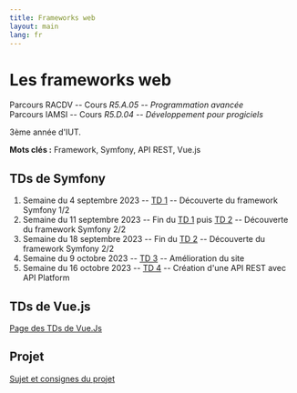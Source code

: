 ```yaml
---
title: Frameworks web
layout: main
lang: fr
---
```


# Les frameworks web

Parcours RACDV -- Cours *R5.A.05 -- Programmation avancée*  
Parcours IAMSI -- Cours *R5.D.04 -- Développement pour progiciels*

3ème année d'IUT.

**Mots clés :** Framework, Symfony, API REST, Vue.js

## TDs de Symfony

1. Semaine du 4 septembre 2023 -- [TD 1](tutorials/tutorial1) -- Découverte du framework Symfony 1/2
2. Semaine du 11 septembre 2023 -- Fin du [TD 1](tutorials/tutorial1) puis [TD 2](tutorials/tutorial2) -- Découverte du framework Symfony 2/2
3. Semaine du 18 septembre 2023 -- Fin du [TD 2](tutorials/tutorial2) -- Découverte du framework Symfony 2/2
4. Semaine du 9 octobre 2023 -- [TD 3](tutorials/tutorial3) -- Amélioration du site
5. Semaine du 16 octobre 2023 -- [TD 4](tutorials/tutorial4) -- Création d'une API REST avec API Platform

## TDs de Vue.js

[Page des TDs de Vue.Js](https://matthieu-rosenfeld.github.io/)

## Projet

[Sujet et consignes du projet](tutorials/projet)